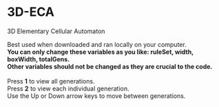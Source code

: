 # 3D-ECA
3D Elementary Cellular Automaton

Best used when downloaded and ran locally on your computer.\
**You can only change these variables as you like: ruleSet, width, boxWidth, totalGens.\
Other variables should not be changed as they are crucial to the code.**\
\
Press **1** to view all generations.\
Press **2** to view each individual generation.\
Use the Up or Down arrow keys to move between generations.
